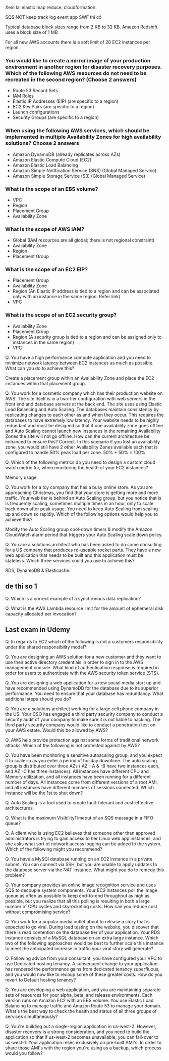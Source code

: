 Xem lai elastic map reduce, cloudformation

SQS NOT keep track log event app
SWF thì có

Typical database block sizes range from 2 KB to 32 KB. Amazon Redshift uses a block size of 1 MB

For all new AWS accounts there is a soft limit of 20 EC2 instances per region.

### You would like to create a mirror image of your production environment in another region for disaster recovery purposes. Which of the following AWS resources do not need to be recreated in the second region? (Choose 2 answers)
* Route 53 Record Sets
* IAM Roles
* Elastic IP Addresses (EIP) (are specific to a region)
* EC2 Key Pairs (are specific to a region)
* Launch configurations
* Security Groups (are specific to a region)
### When using the following AWS services, which should be implemented in multiple Availability Zones for high availability solutions? Choose 2 answers
* Amazon DynamoDB (already replicates across AZs)
* Amazon Elastic Compute Cloud (EC2)
* Amazon Elastic Load Balancing
* Amazon Simple Notification Service (SNS) (Global Managed Service)
* Amazon Simple Storage Service (S3) (Global Managed Service)
### What is the scope of an EBS volume?
* VPC
* Region
* Placement Group
* Availability Zone
### What is the scope of AWS IAM?
* Global (IAM resources are all global; there is not regional constraint)
* Availability Zone
* Region
* Placement Group
### What is the scope of an EC2 EIP?
* Placement Group
* Availability Zone
* Region (An Elastic IP address is tied to a region and can be associated only with an instance in the same region. Refer link)
* VPC
### What is the scope of an EC2 security group?
* Availability Zone
* Placement Group
* Region (A security group is tied to a region and can be assigned only to instances in the same region)
* VPC

Q. You have a high performance compute application and you need to minimize network latency between EC2 instances as much as possible. What can you do to achieve this?

Create a placement group within an Availability Zone and place the EC2 instances within that placement group.

Q. You work for a cosmetic company which has their production website on AWS. The site itself is in a two-tier configuration with web servers in the front end and database servers at the back end. The site uses using Elastic Load Balancing and Auto Scaling. The databases maintain consistency by replicating changes to each other as and when they occur. This requires the databases to have extremely low latency. Your website needs to be highly redundant and must be designed so that if one availability zone goes offline and Auto Scaling cannot launch new instances in the remaining Availability Zones the site will not go offline. How can the current architecture be enhanced to ensure this?
Correct. In this scenario if you lost an availability zone, you would still have 2 other Availability Zones available each that is configured to handle 50% peak load per zone. 50% + 50% = 100%.

Q. Which of the following metrics do you need to design a custom cloud watch metric for, when monitoring the health of your EC2 instances?

Memory usage

Q. You work for a toy company that has a busy online store. As you are approaching Christmas, you find that your store is getting more and more traffic. Your web tier is behind an Auto Scaling group, but you notice that is is frequently scaling, sometimes multiple times in an hour, only to scale back down after peak usage. You need to keep Auto Scaling from scaling up and down so rapidly. Which of the following options would help you to achieve this?

Modify the Auto Scaling group cool-down timers & modify the Amazon CloudWatch alarm period that triggers your Auto Scaling scale down policy.

Q. You are a solutions architect who has been asked to do some consulting for a US company that produces re-useable rocket parts. They have a new web application that needs to be built and this application must be stateless. Which three services could you use to achieve this?

RDS, DynamoDB & Elasticache.

## de thi so 1
Q. Which is a correct example of a synchronous data replication?

Q. What is the AWS Lambda resource limit for the amount of ephemeral disk capacity allocated per invocation?

## Last exam in Udemy

Q. In regards to EC2 which of the following is not a customers responsibility under the shared responsibility model?

Q. You are designing an AWS solution for a new customer and they want to use their active directory credentials in order to sign in to the AWS management console. What kind of authentication response is required in order for users to authenticate with the AWS security token service (STS).

Q. You are designing a web application for a new social media start up and have recommended using DynamoDB for the database due to its superior performance. You need to ensure that your database has redundancy. What additional steps should you do?

Q. You are a solutions architect working for a large cell phone company in the US. Your CSO has engaged a third party security company to conduct a security audit of your company to make sure it is not liable to hacking. The third party security company would like to conduct a penetration test on your AWS estate. Would this be allowed by AWS?

Q. AWS help provide protection against some forms of traditional network attacks. Which of the following is not protected against by AWS?

Q. You have been monitoring a sensitive autoscaling group, and you expect it to scale-in as you enter a period of holiday downtime. The auto scaling group is distributed over three AZs ( AZ - A & -B have two instances each, and AZ -C has three instances). All instances have different CPU and Memory utilization, and all instances have been running for a different number of days. All instances come from different versions of a root AMI, and all instances have different numbers of sessions connected. Which instance will be the 1st to shut down?

Q. Auto Scaling is a tool used to create fault-tolerant and cost-effective architectures.

Q. What is the maximum VisibilityTimeout of an SQS message in a FIFO queue?

Q. A client who is using EC2 believes that someone other than approved administrators is trying to gain access to her Linux web app instances, and she asks what sort of network access logging can be added to the system. Which of the following might you recommend?

Q. You have a MySQl database running on an EC2 instance in a private subnet. You can connect via SSH, but you are unable to apply updates to the database server via the NAT instance. What might you do to remedy this problem?


Q. Your company provides an online image recognition service and uses SQS to decouple system components. Your EC2 instances poll the image queue as often as possible to keep end-to-end throughput as high as possible, but you realize that all this polling is resulting in both a large number of CPU cycles and skyrocketing costs. How can you reduce cost without compromising service?

Q. You work for a popular media outlet about to release a story that is expected to go viral. During load testing on the website, you discover that there is read contention on the database tier of your application. Your RDS instance consists of a MySQL database on an extra large instance. Which two of the following approaches would be best to further scale this instance to meet the anticipated increase in traffic your viral story will generate?

Q. Following advice from your consultant, you have configured your VPC to use Dedicated hosting tenancy. A subsequent change to your application has rendered the performance gains from dedicated tenancy superfluous, and you would now like to recoup some of these greater costs. How do you revert to Default hosting tenancy?

Q. You are developing a web application, and you are maintaining separate sets of resources for your alpha, beta, and release environments. Each version runs on Amazon EC2 with an EBS volume. You use Elastic Load Balancing to manage traffic and Amazon Route 53 to manage your domain. What's the best way to check the health and status of all three groups of services simultaneously?

Q. You're building out a single-region application in us-west-2. However, disaster recovery is a strong consideration, and you need to build the application so that if us-west-2 becomes unavailable, you can fail-over to us-west-1. Your application relies exclusively on pre-built AMI's. In order to share those AMI's with the region you're using as a backup, which process would you follow?